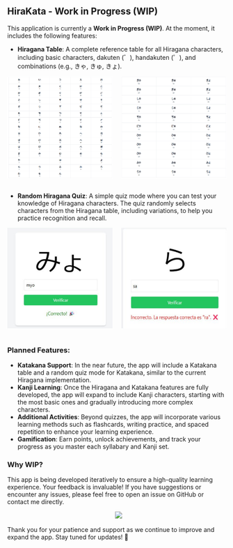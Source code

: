 ## HiraKata - Work in Progress (WIP)

This application is currently a **Work in Progress (WIP)**. At the moment, it includes the following features:

- **Hiragana Table**: A complete reference table for all Hiragana characters, including basic characters, dakuten (゛), handakuten (゜), and combinations (e.g., きゃ, きゅ, きょ).

<div style="display: flex; justify-content: space-between;">
  <img src="./public/img/hiragana-chart-01.png" alt="Tabla de Hiragana" style="width: 48%;">
  <img src="./public/img/hiragana-chart-02.png" alt="Tabla de Katakana" style="width: 48%;">
</div>

<br/>

- **Random Hiragana Quiz**: A simple quiz mode where you can test your knowledge of Hiragana characters. The quiz randomly selects characters from the Hiragana table, including variations, to help you practice recognition and recall.

<div style="display: flex; justify-content: space-between;">
  <img src="./public/img/hiragana-quizz-01.png" alt="Tabla de Hiragana" style="width: 48%;">
  <img src="./public/img/hiragana-quizz-02.png" alt="Tabla de Katakana" style="width: 48%;">
</div>

<br/>

### Planned Features:
- **Katakana Support**: In the near future, the app will include a Katakana table and a random quiz mode for Katakana, similar to the current Hiragana implementation.
- **Kanji Learning**: Once the Hiragana and Katakana features are fully developed, the app will expand to include Kanji characters, starting with the most basic ones and gradually introducing more complex characters.
- **Additional Activities**: Beyond quizzes, the app will incorporate various learning methods such as flashcards, writing practice, and spaced repetition to enhance your learning experience.
- **Gamification**: Earn points, unlock achievements, and track your progress as you master each syllabary and Kanji set.

### Why WIP?
This app is being developed iteratively to ensure a high-quality learning experience. Your feedback is invaluable! If you have suggestions or encounter any issues, please feel free to open an issue on GitHub or contact me directly.

<div align="center">

&nbsp;  [<img src="https://img.shields.io/badge/codecruz.mt@gmail.com-blue?logo=gmail">](mailto:codecruz.mt@gmail.com)

</div>

Thank you for your patience and support as we continue to improve and expand the app. Stay tuned for updates! 🚀